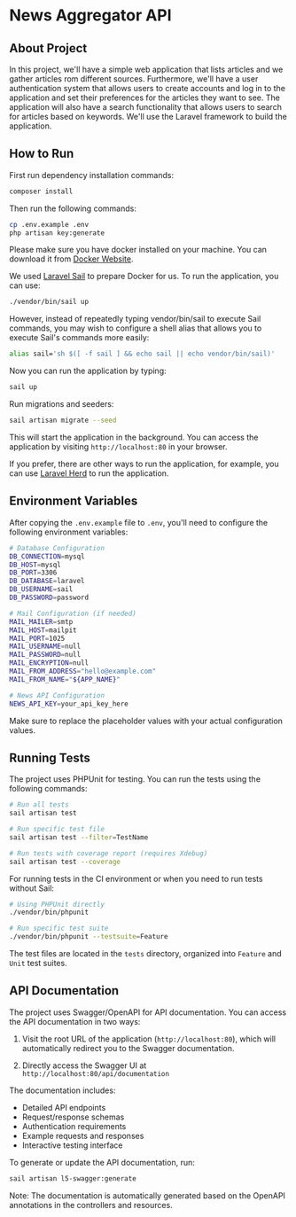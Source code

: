 # News Aggregator API

## About Project

In this project, we'll have a simple web application that lists articles and we gather articles rom different sources. Furthermore, we'll have a user authentication system that allows users to create accounts and log in to the application and set their preferences for the articles they want to see. The application will also have a search functionality that allows users to search for articles based on keywords.
We'll use the Laravel framework to build the application.

## How to Run

First run dependency installation commands:

```bash
composer install
```

Then run the following commands:

```bash
cp .env.example .env
php artisan key:generate
```

Please make sure you have docker installed on your machine. You can download it from [Docker Website](https://docs.docker.com/get-docker/).

We used [Laravel Sail](https://laravel.com/docs/12.x/sail) to prepare Docker for us. To run the application, you can use:

```bash
./vendor/bin/sail up
```

However, instead of repeatedly typing vendor/bin/sail to execute Sail commands, you may wish to configure a shell alias that allows you to execute Sail's commands more easily:

```bash
alias sail='sh $([ -f sail ] && echo sail || echo vendor/bin/sail)'
```

Now you can run the application by typing:

```bash
sail up
```

Run migrations and seeders:

```bash
sail artisan migrate --seed
```

This will start the application in the background. You can access the application by visiting `http://localhost:80` in your browser.

If you prefer, there are other ways to run the application, for example, you can use [Laravel Herd](https://laravel.com/docs/12.x/installation#installation-using-herd) to run the application.

## Environment Variables

After copying the `.env.example` file to `.env`, you'll need to configure the following environment variables:

```bash
# Database Configuration
DB_CONNECTION=mysql
DB_HOST=mysql
DB_PORT=3306
DB_DATABASE=laravel
DB_USERNAME=sail
DB_PASSWORD=password

# Mail Configuration (if needed)
MAIL_MAILER=smtp
MAIL_HOST=mailpit
MAIL_PORT=1025
MAIL_USERNAME=null
MAIL_PASSWORD=null
MAIL_ENCRYPTION=null
MAIL_FROM_ADDRESS="hello@example.com"
MAIL_FROM_NAME="${APP_NAME}"

# News API Configuration
NEWS_API_KEY=your_api_key_here
```

Make sure to replace the placeholder values with your actual configuration values.

## Running Tests

The project uses PHPUnit for testing. You can run the tests using the following commands:

```bash
# Run all tests
sail artisan test

# Run specific test file
sail artisan test --filter=TestName

# Run tests with coverage report (requires Xdebug)
sail artisan test --coverage
```

For running tests in the CI environment or when you need to run tests without Sail:

```bash
# Using PHPUnit directly
./vendor/bin/phpunit

# Run specific test suite
./vendor/bin/phpunit --testsuite=Feature
```

The test files are located in the `tests` directory, organized into `Feature` and `Unit` test suites.

## API Documentation

The project uses Swagger/OpenAPI for API documentation. You can access the API documentation in two ways:

1. Visit the root URL of the application (`http://localhost:80`), which will automatically redirect you to the Swagger documentation.

2. Directly access the Swagger UI at `http://localhost:80/api/documentation`

The documentation includes:

- Detailed API endpoints
- Request/response schemas
- Authentication requirements
- Example requests and responses
- Interactive testing interface

To generate or update the API documentation, run:

```bash
sail artisan l5-swagger:generate
```

Note: The documentation is automatically generated based on the OpenAPI annotations in the controllers and resources.
